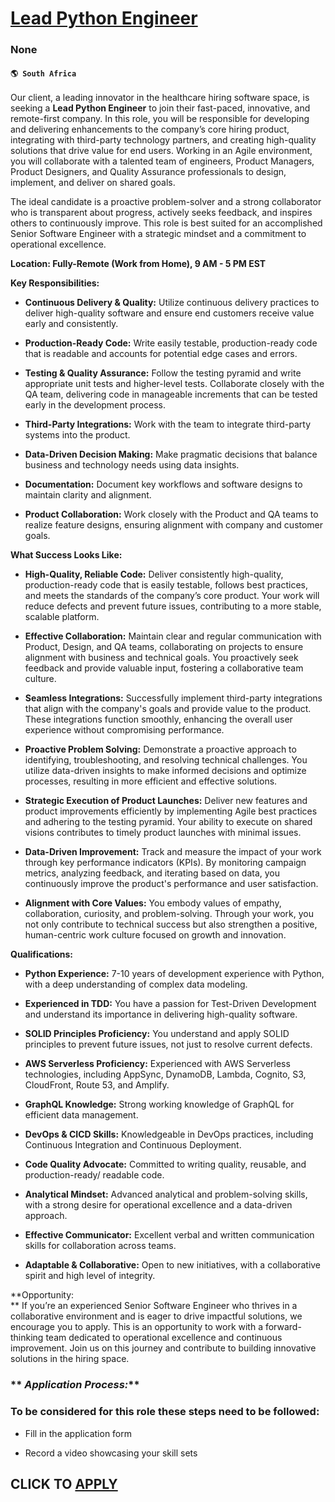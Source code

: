 # [Lead Python Engineer](https://www.remotewlb.com/apply/lead-python-engineer)  
### None  
#### `🌎 South Africa`  

Our client, a leading innovator in the healthcare hiring software space, is seeking a **Lead Python Engineer** to join their fast-paced, innovative, and remote-first company. In this role, you will be responsible for developing and delivering enhancements to the company’s core hiring product, integrating with third-party technology partners, and creating high-quality solutions that drive value for end users. Working in an Agile environment, you will collaborate with a talented team of engineers, Product Managers, Product Designers, and Quality Assurance professionals to design, implement, and deliver on shared goals.

The ideal candidate is a proactive problem-solver and a strong collaborator who is transparent about progress, actively seeks feedback, and inspires others to continuously improve. This role is best suited for an accomplished Senior Software Engineer with a strategic mindset and a commitment to operational excellence.

 **Location: Fully-Remote (Work from Home), 9 AM - 5 PM EST**

 **Key Responsibilities:**

  *  **Continuous Delivery & Quality:** Utilize continuous delivery practices to deliver high-quality software and ensure end customers receive value early and consistently.

  *  **Production-Ready Code:** Write easily testable, production-ready code that is readable and accounts for potential edge cases and errors.

  *  **Testing & Quality Assurance:** Follow the testing pyramid and write appropriate unit tests and higher-level tests. Collaborate closely with the QA team, delivering code in manageable increments that can be tested early in the development process.

  *  **Third-Party Integrations:** Work with the team to integrate third-party systems into the product.

  *  **Data-Driven Decision Making:** Make pragmatic decisions that balance business and technology needs using data insights.

  *  **Documentation:** Document key workflows and software designs to maintain clarity and alignment.

  *  **Product Collaboration:** Work closely with the Product and QA teams to realize feature designs, ensuring alignment with company and customer goals.

 **What Success Looks Like:**

  *  **High-Quality, Reliable Code:** Deliver consistently high-quality, production-ready code that is easily testable, follows best practices, and meets the standards of the company’s core product. Your work will reduce defects and prevent future issues, contributing to a more stable, scalable platform.

  *  **Effective Collaboration:** Maintain clear and regular communication with Product, Design, and QA teams, collaborating on projects to ensure alignment with business and technical goals. You proactively seek feedback and provide valuable input, fostering a collaborative team culture.

  *  **Seamless Integrations:** Successfully implement third-party integrations that align with the company's goals and provide value to the product. These integrations function smoothly, enhancing the overall user experience without compromising performance.

  *  **Proactive Problem Solving:** Demonstrate a proactive approach to identifying, troubleshooting, and resolving technical challenges. You utilize data-driven insights to make informed decisions and optimize processes, resulting in more efficient and effective solutions.

  *  **Strategic Execution of Product Launches:** Deliver new features and product improvements efficiently by implementing Agile best practices and adhering to the testing pyramid. Your ability to execute on shared visions contributes to timely product launches with minimal issues.

  *  **Data-Driven Improvement:** Track and measure the impact of your work through key performance indicators (KPIs). By monitoring campaign metrics, analyzing feedback, and iterating based on data, you continuously improve the product's performance and user satisfaction.

  *  **Alignment with Core Values:** You embody values of empathy, collaboration, curiosity, and problem-solving. Through your work, you not only contribute to technical success but also strengthen a positive, human-centric work culture focused on growth and innovation.

 **Qualifications:**

  *  **Python Experience:** 7-10 years of development experience with Python, with a deep understanding of complex data modeling.

  *  **Experienced in TDD:** You have a passion for Test-Driven Development and understand its importance in delivering high-quality software.

  *  **SOLID Principles Proficiency:** You understand and apply SOLID principles to prevent future issues, not just to resolve current defects.

  *  **AWS Serverless Proficiency:** Experienced with AWS Serverless technologies, including AppSync, DynamoDB, Lambda, Cognito, S3, CloudFront, Route 53, and Amplify.

  *  **GraphQL Knowledge:** Strong working knowledge of GraphQL for efficient data management.

  *  **DevOps & CICD Skills:** Knowledgeable in DevOps practices, including Continuous Integration and Continuous Deployment.

  *  **Code Quality Advocate:** Committed to writing quality, reusable, and production-ready/ readable code.

  *  **Analytical Mindset:** Advanced analytical and problem-solving skills, with a strong desire for operational excellence and a data-driven approach.

  *  **Effective Communicator:** Excellent verbal and written communication skills for collaboration across teams.

  *  **Adaptable & Collaborative:** Open to new initiatives, with a collaborative spirit and high level of integrity.

 **Opportunity:  
** If you’re an experienced Senior Software Engineer who thrives in a collaborative environment and is eager to drive impactful solutions, we encourage you to apply. This is an opportunity to work with a forward-thinking team dedicated to operational excellence and continuous improvement. Join us on this journey and contribute to building innovative solutions in the hiring space.

  
  
  

###  ** _Application Process:_**

### To be considered for this role these steps need to be followed:

  * Fill in the application form

  * Record a video showcasing your skill sets

  
## CLICK TO [APPLY](https://www.remotewlb.com/apply/lead-python-engineer)

